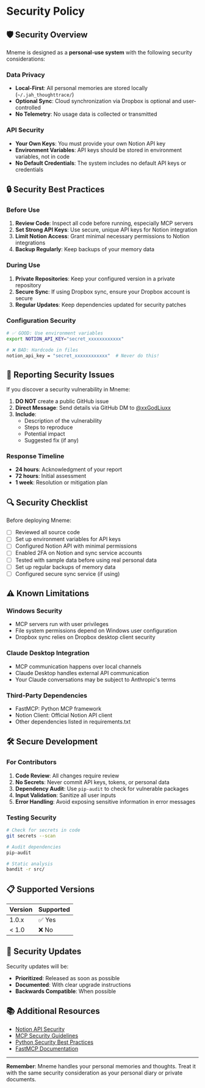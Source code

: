 # Security Policy

## 🛡️ Security Overview

Mneme is designed as a **personal-use system** with the following security considerations:

### Data Privacy
- **Local-First**: All personal memories are stored locally (`~/.jah_thoughttrace/`)
- **Optional Sync**: Cloud synchronization via Dropbox is optional and user-controlled
- **No Telemetry**: No usage data is collected or transmitted

### API Security
- **Your Own Keys**: You must provide your own Notion API key
- **Environment Variables**: API keys should be stored in environment variables, not in code
- **No Default Credentials**: The system includes no default API keys or credentials

## 🔒 Security Best Practices

### Before Use
1. **Review Code**: Inspect all code before running, especially MCP servers
2. **Set Strong API Keys**: Use secure, unique API keys for Notion integration
3. **Limit Notion Access**: Grant minimal necessary permissions to Notion integrations
4. **Backup Regularly**: Keep backups of your memory data

### During Use
1. **Private Repositories**: Keep your configured version in a private repository
2. **Secure Sync**: If using Dropbox sync, ensure your Dropbox account is secure
3. **Regular Updates**: Keep dependencies updated for security patches

### Configuration Security
```bash
# ✅ GOOD: Use environment variables
export NOTION_API_KEY="secret_xxxxxxxxxxxx"

# ❌ BAD: Hardcode in files
notion_api_key = "secret_xxxxxxxxxxxx"  # Never do this!
```

## 🚨 Reporting Security Issues

If you discover a security vulnerability in Mneme:

1. **DO NOT** create a public GitHub issue
2. **Direct Message**: Send details via GitHub DM to [@xxGodLiuxx](https://github.com/xxGodLiuxx)
3. **Include**: 
   - Description of the vulnerability
   - Steps to reproduce
   - Potential impact
   - Suggested fix (if any)

### Response Timeline
- **24 hours**: Acknowledgment of your report
- **72 hours**: Initial assessment
- **1 week**: Resolution or mitigation plan

## 🔍 Security Checklist

Before deploying Mneme:

- [ ] Reviewed all source code
- [ ] Set up environment variables for API keys
- [ ] Configured Notion API with minimal permissions
- [ ] Enabled 2FA on Notion and sync service accounts
- [ ] Tested with sample data before using real personal data
- [ ] Set up regular backups of memory data
- [ ] Configured secure sync service (if using)

## ⚠️ Known Limitations

### Windows Security
- MCP servers run with user privileges
- File system permissions depend on Windows user configuration
- Dropbox sync relies on Dropbox desktop client security

### Claude Desktop Integration
- MCP communication happens over local channels
- Claude Desktop handles external API communication
- Your Claude conversations may be subject to Anthropic's terms

### Third-Party Dependencies
- FastMCP: Python MCP framework
- Notion Client: Official Notion API client
- Other dependencies listed in requirements.txt

## 🛠️ Secure Development

### For Contributors
1. **Code Review**: All changes require review
2. **No Secrets**: Never commit API keys, tokens, or personal data
3. **Dependency Audit**: Use `pip-audit` to check for vulnerable packages
4. **Input Validation**: Sanitize all user inputs
5. **Error Handling**: Avoid exposing sensitive information in error messages

### Testing Security
```bash
# Check for secrets in code
git secrets --scan

# Audit dependencies
pip-audit

# Static analysis
bandit -r src/
```

## 📋 Supported Versions

| Version | Supported |
|---------|-----------|
| 1.0.x   | ✅ Yes    |
| < 1.0   | ❌ No     |

## 🔄 Security Updates

Security updates will be:
- **Prioritized**: Released as soon as possible
- **Documented**: With clear upgrade instructions
- **Backwards Compatible**: When possible

## 📚 Additional Resources

- [Notion API Security](https://developers.notion.com/docs/authorization)
- [MCP Security Guidelines](https://modelcontextprotocol.io/docs/security)
- [Python Security Best Practices](https://python.org/dev/security/)
- [FastMCP Documentation](https://github.com/jlowin/fastmcp)

---

**Remember**: Mneme handles your personal memories and thoughts. Treat it with the same security consideration as your personal diary or private documents.